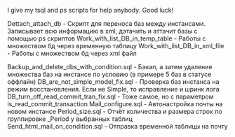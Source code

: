 I give my tsql and ps scripts for help anybody. Good luck!

Dettach_attach_db - Скрипт для переноса баз между инстансами. Записывает всю информацию в xml, дэтачить и аттачит базы с помощью ps скриптов
Work_with_list_DB_in_temp_table - Работы с множеством бд через временную таблицу
Work_with_list_DB_in_xml_file - Работы с множеством бд через xml файл

Backup_and_delete_dbs_with_condition.sql - Бэкап, а затем удаление множества баз на инстансе по условию (в примере 5 баз в статусе оффлайн)
DB_are_not_simple_model_fix.sql - Проверка баз инстанса на режим восстановления. Если не Simple, то исправление и шринк лога
DB_turn_off_read_commit_tran_fix.sql - Тоже самое, но с параметром is_read_commit_transaction
Mail_configure.sql - Автонастройка почты на новом инстансе
Period_size.sql - Отчёт количества и размера строк по группировке _Period у выбранных таблиц
Send_html_mail_on_condition.sql - Отправка временной таблицы на почту